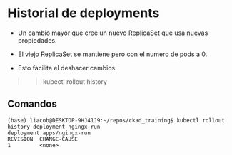 # Historial de deployments

- Un cambio mayor que cree un nuevo ReplicaSet que usa nuevas propiedades.

- El viejo ReplicaSet se mantiene pero con el numero de pods a 0.

- Esto facilita el deshacer cambios

>> kubectl rollout history

## Comandos
```
(base) liacob@DESKTOP-9HJ41J9:~/repos/ckad_training$ kubectl rollout history deployment ngingx-run 
deployment.apps/ngingx-run 
REVISION  CHANGE-CAUSE
1         <none>
```